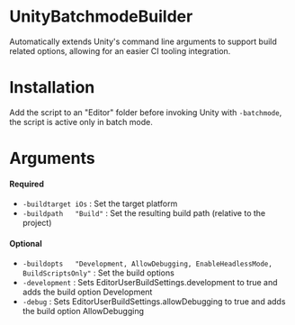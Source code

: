 # UnityBatchmodeBuilder

Automatically extends Unity's command line arguments to support build related options, allowing for an easier CI tooling integration. 

# Installation 

Add the script to an "Editor" folder before invoking Unity with ``-batchmode``, the script is active only in batch mode.

# Arguments 
#### Required
* ``-buildtarget iOs`` : Set the target platform  
* ``-buildpath   "Build"`` : Set the resulting build path (relative to the project)   

#### Optional 
* ``-buildopts   "Development, AllowDebugging, EnableHeadlessMode, BuildScriptsOnly"`` : Set the build options
* ``-development`` : Sets EditorUserBuildSettings.development to true and adds the build option Development
* ``-debug``       : Sets EditorUserBuildSettings.allowDebugging to true and adds the build option AllowDebugging
